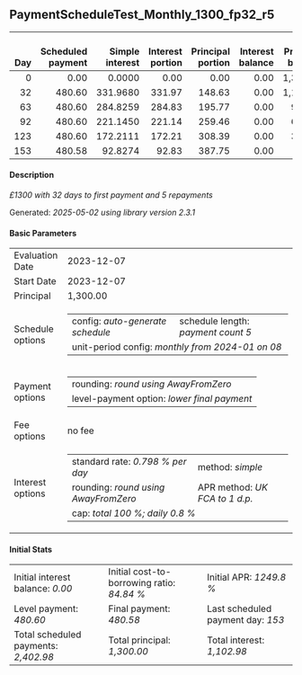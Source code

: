 <h2>PaymentScheduleTest_Monthly_1300_fp32_r5</h2>
<table>
    <thead style="vertical-align: bottom;">
        <th style="text-align: right;">Day</th>
        <th style="text-align: right;">Scheduled payment</th>
        <th style="text-align: right;">Simple interest</th>
        <th style="text-align: right;">Interest portion</th>
        <th style="text-align: right;">Principal portion</th>
        <th style="text-align: right;">Interest balance</th>
        <th style="text-align: right;">Principal balance</th>
        <th style="text-align: right;">Total simple interest</th>
        <th style="text-align: right;">Total interest</th>
        <th style="text-align: right;">Total principal</th>
    </thead>
    <tr style="text-align: right;">
        <td class="ci00">0</td>
        <td class="ci01" style="white-space: nowrap;">0.00</td>
        <td class="ci02">0.0000</td>
        <td class="ci03">0.00</td>
        <td class="ci04">0.00</td>
        <td class="ci05">0.00</td>
        <td class="ci06">1,300.00</td>
        <td class="ci07">0.0000</td>
        <td class="ci08">0.00</td>
        <td class="ci09">0.00</td>
    </tr>
    <tr style="text-align: right;">
        <td class="ci00">32</td>
        <td class="ci01" style="white-space: nowrap;">480.60</td>
        <td class="ci02">331.9680</td>
        <td class="ci03">331.97</td>
        <td class="ci04">148.63</td>
        <td class="ci05">0.00</td>
        <td class="ci06">1,151.37</td>
        <td class="ci07">331.9680</td>
        <td class="ci08">331.97</td>
        <td class="ci09">148.63</td>
    </tr>
    <tr style="text-align: right;">
        <td class="ci00">63</td>
        <td class="ci01" style="white-space: nowrap;">480.60</td>
        <td class="ci02">284.8259</td>
        <td class="ci03">284.83</td>
        <td class="ci04">195.77</td>
        <td class="ci05">0.00</td>
        <td class="ci06">955.60</td>
        <td class="ci07">616.7939</td>
        <td class="ci08">616.80</td>
        <td class="ci09">344.40</td>
    </tr>
    <tr style="text-align: right;">
        <td class="ci00">92</td>
        <td class="ci01" style="white-space: nowrap;">480.60</td>
        <td class="ci02">221.1450</td>
        <td class="ci03">221.14</td>
        <td class="ci04">259.46</td>
        <td class="ci05">0.00</td>
        <td class="ci06">696.14</td>
        <td class="ci07">837.9389</td>
        <td class="ci08">837.94</td>
        <td class="ci09">603.86</td>
    </tr>
    <tr style="text-align: right;">
        <td class="ci00">123</td>
        <td class="ci01" style="white-space: nowrap;">480.60</td>
        <td class="ci02">172.2111</td>
        <td class="ci03">172.21</td>
        <td class="ci04">308.39</td>
        <td class="ci05">0.00</td>
        <td class="ci06">387.75</td>
        <td class="ci07">1,010.1500</td>
        <td class="ci08">1,010.15</td>
        <td class="ci09">912.25</td>
    </tr>
    <tr style="text-align: right;">
        <td class="ci00">153</td>
        <td class="ci01" style="white-space: nowrap;">480.58</td>
        <td class="ci02">92.8274</td>
        <td class="ci03">92.83</td>
        <td class="ci04">387.75</td>
        <td class="ci05">0.00</td>
        <td class="ci06">0.00</td>
        <td class="ci07">1,102.9773</td>
        <td class="ci08">1,102.98</td>
        <td class="ci09">1,300.00</td>
    </tr>
</table>
<h4>Description</h4>
<p><i>£1300 with 32 days to first payment and 5 repayments</i></p>
<p>Generated: <i>2025-05-02 using library version 2.3.1</i></p>
<h4>Basic Parameters</h4>
<table>
    <tr>
        <td>Evaluation Date</td>
        <td>2023-12-07</td>
    </tr>
    <tr>
        <td>Start Date</td>
        <td>2023-12-07</td>
    </tr>
    <tr>
        <td>Principal</td>
        <td>1,300.00</td>
    </tr>
    <tr>
        <td>Schedule options</td>
        <td>
            <table>
                <tr>
                    <td>config: <i>auto-generate schedule</i></td>
                    <td>schedule length: <i><i>payment count</i> 5</i></td>
                </tr>
                <tr>
                    <td colspan="2" style="white-space: nowrap;">unit-period config: <i>monthly from 2024-01 on 08</i></td>
                </tr>
            </table>
        </td>
    </tr>
    <tr>
        <td>Payment options</td>
        <td>
            <table>
                <tr>
                    <td>rounding: <i>round using AwayFromZero</i></td>
                </tr>
                <tr>
                    <td>level-payment option: <i>lower&nbsp;final&nbsp;payment</i></td>
                </tr>
            </table>
        </td>
    </tr>
    <tr>
        <td>Fee options</td>
        <td>no fee
        </td>
    </tr>
    <tr>
        <td>Interest options</td>
        <td>
            <table>
                <tr>
                    <td>standard rate: <i>0.798 % per day</i></td>
                    <td>method: <i>simple</i></td>
                </tr>
                <tr>
                    <td>rounding: <i>round using AwayFromZero</i></td>
                    <td>APR method: <i>UK FCA to 1 d.p.</i></td>
                </tr>
                <tr>
                    <td colspan="2">cap: <i>total 100 %; daily 0.8 %</td>
                </tr>
            </table>
        </td>
    </tr>
</table>
<h4>Initial Stats</h4>
<table>
    <tr>
        <td>Initial interest balance: <i>0.00</i></td>
        <td>Initial cost-to-borrowing ratio: <i>84.84 %</i></td>
        <td>Initial APR: <i>1249.8 %</i></td>
    </tr>
    <tr>
        <td>Level payment: <i>480.60</i></td>
        <td>Final payment: <i>480.58</i></td>
        <td>Last scheduled payment day: <i>153</i></td>
    </tr>
    <tr>
        <td>Total scheduled payments: <i>2,402.98</i></td>
        <td>Total principal: <i>1,300.00</i></td>
        <td>Total interest: <i>1,102.98</i></td>
    </tr>
</table>
